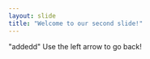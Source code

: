 ```yaml
---
layout: slide
title: "Welcome to our second slide!"
---
```

"addedd"
Use the left arrow to go back!
